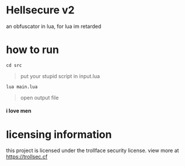 # Hellsecure v2

an obfuscator in lua, for lua
im retarded

# how to run

`cd src`

> put your stupid script in input.lua


`lua main.lua`


> open output file

#### i love men



# licensing information
this project is licensed under the trollface security license. view more at https://trollsec.cf
